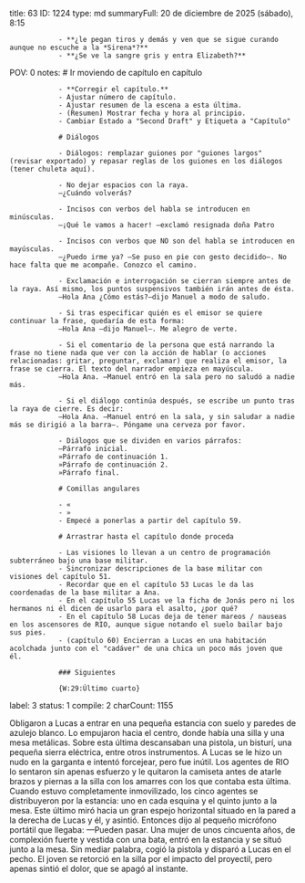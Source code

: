 title:          63
ID:             1224
type:           md
summaryFull:    20 de diciembre de 2025 (sábado), 8:15
                
                - **¿le pegan tiros y demás y ven que se sigue curando aunque no escuche a la *Sirena*?**
                - **¿Se ve la sangre gris y entra Elizabeth?**
POV:            0
notes:          # Ir moviendo de capítulo en capítulo
                
                - **Corregir el capítulo.**
                - Ajustar número de capítulo.
                - Ajustar resumen de la escena a esta última.
                - (Resumen) Mostrar fecha y hora al principio.
                - Cambiar Estado a "Second Draft" y Etiqueta a "Capítulo"
                
                # Diálogos
                
                - Diálogos: remplazar guiones por "guiones largos" (revisar exportado) y repasar reglas de los guiones en los diálogos (tener chuleta aquí).
                
                - No dejar espacios con la raya.
                —¿Cuándo volverás?
                
                - Incisos con verbos del habla se introducen en minúsculas.
                —¡Qué le vamos a hacer! —exclamó resignada doña Patro
                
                - Incisos con verbos que NO son del habla se introducen en mayúsculas.
                —¿Puedo irme ya? —Se puso en pie con gesto decidido—. No hace falta que me acompañe. Conozco el camino.
                
                - Exclamación e interrogación se cierran siempre antes de la raya. Así mismo, los puntos suspensivos también irán antes de ésta.
                —Hola Ana ¿Cómo estás?—dijo Manuel a modo de saludo.
                
                - Si tras especificar quién es el emisor se quiere continuar la frase, quedaría de esta forma:
                —Hola Ana —dijo Manuel—. Me alegro de verte.
                
                - Si el comentario de la persona que está narrando la frase no tiene nada que ver con la acción de hablar (o acciones relacionadas: gritar, preguntar, exclamar) que realiza el emisor, la frase se cierra. El texto del narrador empieza en mayúscula.
                —Hola Ana. —Manuel entró en la sala pero no saludó a nadie más.
                
                - Si el diálogo continúa después, se escribe un punto tras la raya de cierre. Es decir:
                —Hola Ana. —Manuel entró en la sala, y sin saludar a nadie más se dirigió a la barra—. Póngame una cerveza por favor.
                
                - Diálogos que se dividen en varios párrafos:
                —Párrafo inicial.
                »Párrafo de continuación 1.
                »Párrafo de continuación 2.
                »Párrafo final.
                
                # Comillas angulares
                
                - «
                - »
                - Empecé a ponerlas a partir del capítulo 59.
                
                # Arrastrar hasta el capítulo donde proceda
                
                - Las visiones lo llevan a un centro de programación subterráneo bajo una base militar.
                - Sincronizar descripciones de la base militar con visiones del capítulo 51.
                - Recordar que en el capítulo 53 Lucas le da las coordenadas de la base militar a Ana.
                - En el capítulo 55 Lucas ve la ficha de Jonás pero ni los hermanos ni él dicen de usarlo para el asalto, ¿por qué?
                - En el capítulo 58 Lucas deja de tener mareos / nauseas en los ascensores de RIO, aunque sigue notando el suelo bailar bajo sus pies.
                - (capítulo 60) Encierran a Lucas en una habitación acolchada junto con el "cadáver" de una chica un poco más joven que él.
                
                ### Siguientes
                
                {W:29:Último cuarto}
label:          3
status:         1
compile:        2
charCount:      1155


Obligaron a Lucas a entrar en una pequeña estancia con suelo y paredes de azulejo blanco. Lo empujaron hacia el centro, donde había una silla y una mesa metálicas.
Sobre esta última descansaban una pistola, un bisturí, una pequeña sierra eléctrica, entre otros instrumentos.
A Lucas se le hizo un nudo en la garganta e intentó forcejear, pero fue inútil. Los agentes de RIO lo sentaron sin apenas esfuerzo y le quitaron la camiseta antes de atarle brazos y piernas a la silla con los amarres con los que contaba esta última.
Cuando estuvo completamente inmovilizado, los cinco agentes se distribuyeron por la estancia: uno en cada esquina y el quinto junto a la mesa. Este último miró hacia un gran espejo horizontal situado en la pared a la derecha de Lucas y él, y asintió. Entonces dijo al pequeño micrófono portátil que llegaba:
—Pueden pasar.
Una mujer de unos cincuenta años, de complexión fuerte y vestida con una bata, entró en la estancia y se situó junto a la mesa.
Sin mediar palabra, cogió la pistola y disparó a Lucas en el pecho. El joven se retorció en la silla por el impacto del proyectil, pero apenas sintió el dolor, que se apagó al instante.
